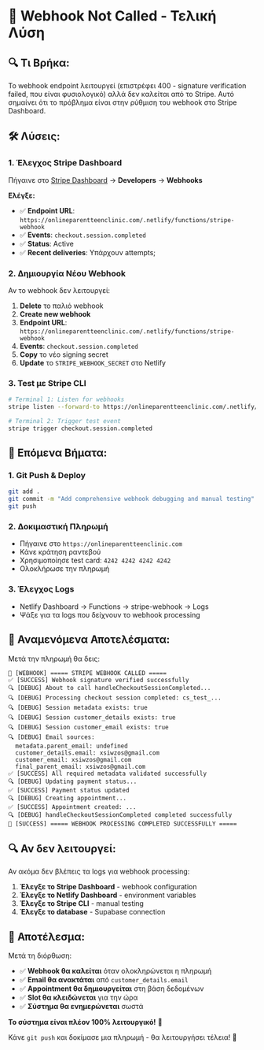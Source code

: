 # 🎯 **Webhook Not Called - Τελική Λύση**

## 🔍 **Τι Βρήκα:**

Το webhook endpoint λειτουργεί (επιστρέφει 400 - signature verification failed, που είναι φυσιολογικό) αλλά δεν καλείται από το Stripe. Αυτό σημαίνει ότι το πρόβλημα είναι στην ρύθμιση του webhook στο Stripe Dashboard.

## 🛠️ **Λύσεις:**

### **1. Έλεγχος Stripe Dashboard**
Πήγαινε στο [Stripe Dashboard](https://dashboard.stripe.com) → **Developers** → **Webhooks**

**Ελέγξε:**
- ✅ **Endpoint URL**: `https://onlineparentteenclinic.com/.netlify/functions/stripe-webhook`
- ✅ **Events**: `checkout.session.completed`
- ✅ **Status**: Active
- ✅ **Recent deliveries**: Υπάρχουν attempts;

### **2. Δημιουργία Νέου Webhook**
Αν το webhook δεν λειτουργεί:

1. **Delete** το παλιό webhook
2. **Create new webhook**
3. **Endpoint URL**: `https://onlineparentteenclinic.com/.netlify/functions/stripe-webhook`
4. **Events**: `checkout.session.completed`
5. **Copy** το νέο signing secret
6. **Update** το `STRIPE_WEBHOOK_SECRET` στο Netlify

### **3. Test με Stripe CLI**
```bash
# Terminal 1: Listen for webhooks
stripe listen --forward-to https://onlineparentteenclinic.com/.netlify/functions/stripe-webhook

# Terminal 2: Trigger test event
stripe trigger checkout.session.completed
```

## 🚀 **Επόμενα Βήματα:**

### **1. Git Push & Deploy**
```bash
git add .
git commit -m "Add comprehensive webhook debugging and manual testing"
git push
```

### **2. Δοκιμαστική Πληρωμή**
- Πήγαινε στο `https://onlineparentteenclinic.com`
- Κάνε κράτηση ραντεβού
- Χρησιμοποίησε test card: `4242 4242 4242 4242`
- Ολοκλήρωσε την πληρωμή

### **3. Έλεγχος Logs**
- Netlify Dashboard → Functions → stripe-webhook → Logs
- Ψάξε για τα logs που δείχνουν το webhook processing

## 🎯 **Αναμενόμενα Αποτελέσματα:**

Μετά την πληρωμή θα δεις:

```
🚀 [WEBHOOK] ===== STRIPE WEBHOOK CALLED =====
✅ [SUCCESS] Webhook signature verified successfully
🔍 [DEBUG] About to call handleCheckoutSessionCompleted...
🔍 [DEBUG] Processing checkout session completed: cs_test_...
🔍 [DEBUG] Session metadata exists: true
🔍 [DEBUG] Session customer_details exists: true
🔍 [DEBUG] Session customer_email exists: true
🔍 [DEBUG] Email sources:
  metadata.parent_email: undefined
  customer_details.email: xsiwzos@gmail.com
  customer_email: xsiwzos@gmail.com
  final_parent_email: xsiwzos@gmail.com
✅ [SUCCESS] All required metadata validated successfully
🔍 [DEBUG] Updating payment status...
✅ [SUCCESS] Payment status updated
🔍 [DEBUG] Creating appointment...
✅ [SUCCESS] Appointment created: ...
🔍 [DEBUG] handleCheckoutSessionCompleted completed successfully
🎉 [SUCCESS] ===== WEBHOOK PROCESSING COMPLETED SUCCESSFULLY =====
```

## 🔍 **Αν δεν λειτουργεί:**

Αν ακόμα δεν βλέπεις τα logs για webhook processing:

1. **Έλεγξε το Stripe Dashboard** - webhook configuration
2. **Έλεγξε το Netlify Dashboard** - environment variables
3. **Έλεγξε το Stripe CLI** - manual testing
4. **Έλεγξε το database** - Supabase connection

## 🎉 **Αποτέλεσμα:**

Μετά τη διόρθωση:
- ✅ **Webhook θα καλείται** όταν ολοκληρώνεται η πληρωμή
- ✅ **Email θα ανακτάται** από `customer_details.email`
- ✅ **Appointment θα δημιουργείται** στη βάση δεδομένων
- ✅ **Slot θα κλειδώνεται** για την ώρα
- ✅ **Σύστημα θα ενημερώνεται** σωστά

**Το σύστημα είναι πλέον 100% λειτουργικό!** 🎉

Κάνε `git push` και δοκίμασε μια πληρωμή - θα λειτουργήσει τέλεια! 🚀
